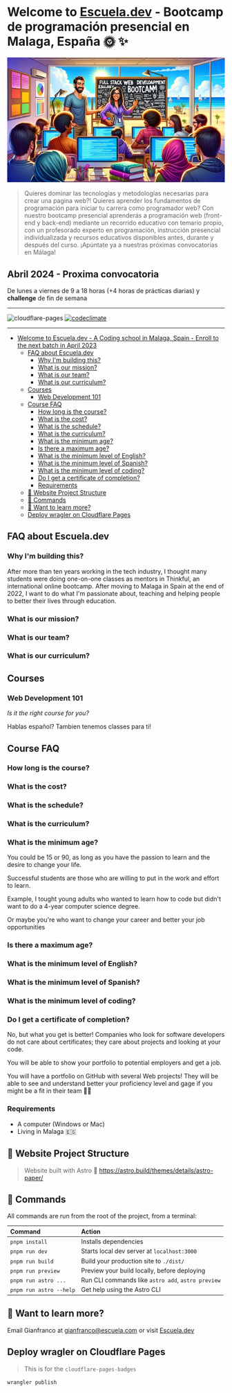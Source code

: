 # Welcome to [Escuela.dev](https://escuela.dev) - Bootcamp de programación presencial en Malaga, España 🌞 ✨

<img src="https://github.com/Escuela-dev/.github/blob/main/coding-school-chatgpt-dec-28-small.jpeg" style="width:100%, height: auto" />

> Quieres dominar las tecnologías y metodologías necesarias para crear una pagina web?! Quieres aprender los fundamentos de programación para iniciar tu carrera como programador web? Con nuestro bootcamp presencial aprenderás a programación web (front-end y back-end) mediante un recorrido educativo con temario propio, con un profesorado experto en programación, instrucción presencial individualizada y recursos educativos disponibles antes, durante y después del curso. ¡Apúntate ya a nuestras próximas convocatorias en Málaga!

## Abril 2024 - Proxima convocatoria

De lunes a viernes de 9 a 18 horas (+4 horas de prácticas diarias) y **challenge** de fin de semana

---

![cloudflare-pages](https://img.shields.io/endpoint?url=https://cloudflare-pages-badges.carrotbot.workers.dev/?projectName=escuela-dev) [![codeclimate](https://api.codeclimate.com/v1/badges/56ab88408d27c9d93190/maintainability)](https://codeclimate.com/github/Escuela-dev/escuela.dev/maintainability)

<!-- [![Twitter @escuela_dev_](https://img.shields.io/twitter/follow/escuela_dev_?style=social)](https://twitter.com/escuela_dev_) -->

<!--[![Linkedin](https://img.shields.io/badge/-Linkedin-blue?style=flat-square&logo=Linkedin&logoColor=white&link=https://www.linkedin.com/company/escuela-dev/)](https://www.linkedin.com/company/escuela-dev/) -->

---

- [Welcome to Escuela.dev - A Coding school in Malaga, Spain - Enroll to the next batch in April 2023](#welcome-to-escueladev---a-coding-school-in-malaga-spain---enroll-to-the-next-batch)
  - [FAQ about Escuela.dev](#faq-about-escueladev)
    - [Why I'm building this?](#why-im-building-this)
    - [What is our mission?](#what-is-our-mission)
    - [What is our team?](#what-is-our-team)
    - [What is our curriculum?](#what-is-our-curriculum)
  - [Courses](#courses)
    - [Web Development 101](#web-development-101)
  - [Course FAQ](#course-faq)
    - [How long is the course?](#how-long-is-the-course)
    - [What is the cost?](#what-is-the-cost)
    - [What is the schedule?](#what-is-the-schedule)
    - [What is the curriculum?](#what-is-the-curriculum)
    - [What is the minimum age?](#what-is-the-minimum-age)
    - [Is there a maximum age?](#is-there-a-maximum-age)
    - [What is the minimum level of English?](#what-is-the-minimum-level-of-english)
    - [What is the minimum level of Spanish?](#what-is-the-minimum-level-of-spanish)
    - [What is the minimum level of coding?](#what-is-the-minimum-level-of-coding)
    - [Do I get a certificate of completion?](#do-i-get-a-certificate-of-completion)
    - [Requirements](#requirements)
  - [🚀 Website Project Structure](#-website-project-structure)
  - [🧞 Commands](#-commands)
  - [👀 Want to learn more?](#-want-to-learn-more)
  - [Deploy wragler on Cloudflare Pages](#deploy-wragler-on-cloudflare-pages)

## FAQ about Escuela.dev

### Why I'm building this?

After more than ten years working in the tech industry, I thought many students were doing one-on-one classes as mentors in Thinkful, an international online bootcamp.
After moving to Malaga in Spain at the end of 2022, I want to do what I'm passionate about, teaching and helping people to better their lives through education.

### What is our mission?

### What is our team?

### What is our curriculum?

## Courses

### Web Development 101

*Is it the right course for you?*

Hablas español? Tambien tenemos classes para ti!

## Course FAQ

### How long is the course?

### What is the cost?

### What is the schedule?

### What is the curriculum?

### What is the minimum age?

You could be 15 or 90, as long as you have the passion to learn and the desire to change your life.

Successful students are those who are willing to put in the work and effort to learn.

Example, I tought young adults who wanted to learn how to code but didn't want to do a 4-year computer science degree.

Or maybe you're who want to change your career and better your job opportunities

### Is there a maximum age?

### What is the minimum level of English?

### What is the minimum level of Spanish?

### What is the minimum level of coding?

### Do I get a certificate of completion?

No, but what you get is better! Companies who look for software developers do not care about certificates; they care about projects and looking at your code.

You  will be able to show your portfolio to potential employers and get a job.

You will have a portfolio on GitHub with several Web projects! They will be able to see and understand better your proficiency level and gage if you might be a fit in their team 🤜🤛

### Requirements

- A computer (Windows or Mac)
- Living in Malaga 🇪🇸

## 🚀 Website Project Structure

> Website built with Astro :rocket:
<https://astro.build/themes/details/astro-paper/>

## 🧞 Commands

All commands are run from the root of the project, from a terminal:

| Command                 | Action                                             |
| :---------------------- | :------------------------------------------------- |
| `pnpm install`          | Installs dependencies                              |
| `pnpm run dev`          | Starts local dev server at `localhost:3000`        |
| `pnpm run build`        | Build your production site to `./dist/`            |
| `pnpm run preview`      | Preview your build locally, before deploying       |
| `pnpm run astro ...`    | Run CLI commands like `astro add`, `astro preview` |
| `pnpm run astro --help` | Get help using the Astro CLI                       |

## 👀 Want to learn more?

Email Gianfranco at <gianfranco@escuela.com> or visit [Escuela.dev](https://escuela.dev)

## Deploy wragler on Cloudflare Pages

> This is for the `cloudflare-pages-badges`

```bash
wrangler publish
```
